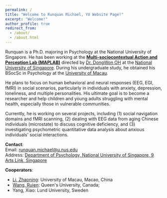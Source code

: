 ```yaml
---
permalink: /
title: "Welcome to Runquan Michael, YU Website Page!"
excerpt: "Welcome!"
author_profile: true
redirect_from: 
  - /about/
  - /about.html
---
```

Runquan is a Ph.D. majoring in Psychology at the National University of Singapore. He has been working at the [**Multi-sociocontextual Action and Perception Lab (MAPLAB)**](https://www.oh-lab.com/) directed by [Dr. DongWon OH](https://fass.nus.edu.sg/psy/people/oh-dongwon/) at the [National University of Singapore](https://nus.edu.sg/). During his undergraduate study, he obtained his BSocSc in Psychology at the [University of Macau](https://www.um.edu.mo/). 

He plans to focus on human behavioral and neural responses (EEG, EGI, fMRI) in social scenarios, particularly in individuals with anxiety, depression, loneliness, and multiple personalities. His ultimate goal is to become a researcher and help children and young adults struggling with mental health, especially those in vulnerable communities.

Currently, he is working on several projects, including (1) social navigation domains and fMRI scanning, (2) dealing with EEG data from aging Chinese individuals (microstate) to discuss cognitive deficiency, and (3) investigating psychometric quantitative data analysis about anxious individuals' social interactions.

**Contact**:\
Email: [runquan.michael@u.nus.edu](https://mail.google.com/mail/)\
Address: [Department of Psychology, National University of Singapore, 9 Arts Link, Singapore](https://www.google.com.hk/maps/place/Psychology+Department/@1.2945751,103.7718346,15z/data=!4m6!3m5!1s0x31da1af92e0c5c6d:0x937bc165ac66047e!8m2!3d1.2945751!4d103.7718346!16s%2Fg%2F11cs6cm596?entry=ttu)

**Cooperators**:
- [Li, Zhaoning](https://zhaoning.li/): University of Macau, Macao, China
- [Wang, Ruien](https://rainneuro.github.io/): Queen's University, Canada;
- Yang, Xiao: Lund University, Sweden
